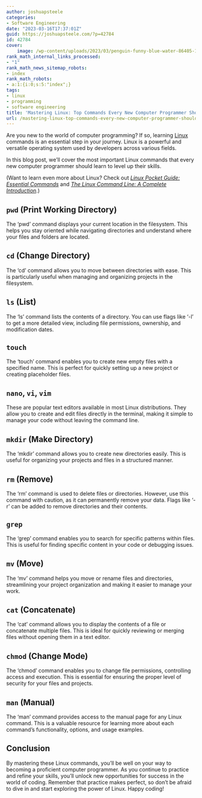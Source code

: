 ```yaml
---
author: joshuapsteele
categories:
- Software Engineering
date: "2023-03-16T17:37:01Z"
guid: https://joshuapsteele.com/?p=42784
id: 42784
cover:
    image: /wp-content/uploads/2023/03/penguin-funny-blue-water-86405-1568x1045.jpeg
rank_math_internal_links_processed:
- "1"
rank_math_news_sitemap_robots:
- index
rank_math_robots:
- a:1:{i:0;s:5:"index";}
tags:
- linux
- programming
- software engineering
title: 'Mastering Linux: Top Commands Every New Computer Programmer Should Learn'
url: /mastering-linux-top-commands-every-new-computer-programmer-should-learn/
---
```


Are you new to the world of computer programming? If so, learning [Linux](https://en.wikipedia.org/wiki/Linux) commands is an essential step in your journey. Linux is a powerful and versatile operating system used by developers across various fields.

In this blog post, we’ll cover the most important Linux commands that every new computer programmer should learn to level up their skills.

(Want to learn even more about Linux? Check out *[Linux Pocket Guide: Essential Commands](https://amzn.to/3mRKdY5)* and *[The Linux Command Line: A Complete Introduction](https://amzn.to/3ZSntpL)*.)

## `pwd` (Print Working Directory)

The ‘pwd’ command displays your current location in the filesystem. This helps you stay oriented while navigating directories and understand where your files and folders are located.

## `cd` (Change Directory)

The ‘cd’ command allows you to move between directories with ease. This is particularly useful when managing and organizing projects in the filesystem.

## `ls` (List)

The ‘ls’ command lists the contents of a directory. You can use flags like ‘-l’ to get a more detailed view, including file permissions, ownership, and modification dates.

## `touch`

The ‘touch’ command enables you to create new empty files with a specified name. This is perfect for quickly setting up a new project or creating placeholder files.

## `nano`, `vi`, `vim`

These are popular text editors available in most Linux distributions. They allow you to create and edit files directly in the terminal, making it simple to manage your code without leaving the command line.

## `mkdir` (Make Directory)

The ‘mkdir’ command allows you to create new directories easily. This is useful for organizing your projects and files in a structured manner.

## `rm` (Remove)

The ‘rm’ command is used to delete files or directories. However, use this command with caution, as it can permanently remove your data. Flags like ‘-r’ can be added to remove directories and their contents.

## `grep`

The ‘grep’ command enables you to search for specific patterns within files. This is useful for finding specific content in your code or debugging issues.

## `mv` (Move)

The ‘mv’ command helps you move or rename files and directories, streamlining your project organization and making it easier to manage your work.

## `cat` (Concatenate)

The ‘cat’ command allows you to display the contents of a file or concatenate multiple files. This is ideal for quickly reviewing or merging files without opening them in a text editor.

## `chmod` (Change Mode)

The ‘chmod’ command enables you to change file permissions, controlling access and execution. This is essential for ensuring the proper level of security for your files and projects.

## `man` (Manual)

The ‘man’ command provides access to the manual page for any Linux command. This is a valuable resource for learning more about each command’s functionality, options, and usage examples.

## Conclusion

By mastering these Linux commands, you’ll be well on your way to becoming a proficient computer programmer. As you continue to practice and refine your skills, you’ll unlock new opportunities for success in the world of coding. Remember that practice makes perfect, so don’t be afraid to dive in and start exploring the power of Linux. Happy coding!